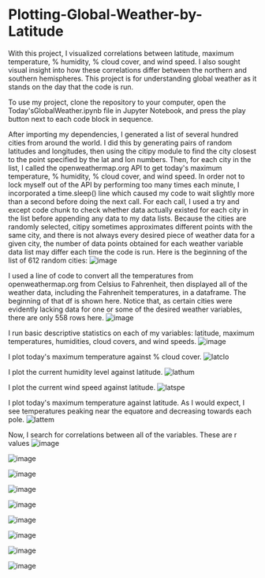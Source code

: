# Plotting-Global-Weather-by-Latitude
With this project, I visualized correlations between latitude, maximum temperature, % humidity, % cloud cover, and wind speed. I also sought visual insight into how these correlations differ between the northern and southern hemispheres. This project is for understanding global weather as it stands on the day that the code is run.

To use my project, clone the repository to your computer, open the Today'sGlobalWeather.ipynb file in Jupyter Notebook, and press the play button next to each code block in sequence.

After importing my dependencies, I generated a list of several hundred cities from around the world. I did this by generating pairs of random latitudes and longitudes, then using the citipy module to find the city closest to the point specified by the lat and lon numbers. Then, for each city in the list, I called the openweathermap.org API to get today's maximum temperature, % humidity, % cloud cover, and wind speed. In order not to lock myself out of the API by performing too many times each minute, I incorporated a time.sleep() line which caused my code to wait slightly more than a second before doing the next call. For each call, I used a try and except code chunk to check whether data actually existed for each city in the list before appending any data to my data lists. Because the cities are randomly selected, citipy sometimes approximates different points with the same city, and there is not always every desired piece of weather data for a given city, the number of data points obtained for each weather variable data list may differ each time the code is run. Here is the beginning of the list of 612 random cities:
![image](https://user-images.githubusercontent.com/73863977/128100551-6969c275-b4bf-4d82-8388-976878e30e4c.png)

I used a line of code to convert all the temperatures from openweathermap.org from Celsius to Fahrenheit, then displayed all of the weather data, including the Fahrenheit temperatures, in a dataframe. The beginning of that df is shown here. Notice that, as certain cities were evidently lacking data for one or some of the desired weather variables, there are only 558 rows here.
![image](https://user-images.githubusercontent.com/73863977/128100632-6d7784a9-2179-4663-bcc2-05f8eee684db.png)

I run basic descriptive statistics on each of my variables: latitude, maximum temperatures, humidities, cloud covers, and wind speeds.
![image](https://user-images.githubusercontent.com/73863977/128100671-acd32cc4-bce5-42c5-bdca-183eedb97126.png)

I plot today's maximum temperature against % cloud cover. 
![latclo](https://user-images.githubusercontent.com/73863977/127946780-e5df5893-9961-4730-b985-84e73c91b05b.png)

I plot the current humidity level against latitude.
![lathum](https://user-images.githubusercontent.com/73863977/127946782-049131e8-02f4-419f-842e-52621378ce78.png)

I plot the current wind speed against latitude.
![latspe](https://user-images.githubusercontent.com/73863977/127946783-42c75812-bdb5-49ba-9ff5-e87f58e912ea.png)

I plot today's maximum temperature against latitude. As I would expect, I see temperatures peaking near the equatore and decreasing towards each pole.
![lattem](https://user-images.githubusercontent.com/73863977/127946785-f15cf629-36da-435f-a4f4-1d9421e4c1ae.png)

Now, I search for correlations between all of the variables. These are r values
![image](https://user-images.githubusercontent.com/73863977/128100706-aad81ea2-4ef0-425d-a2c4-2851e5d34a11.png)


![image](https://user-images.githubusercontent.com/73863977/128100725-a86b7b2e-45fc-4160-bafa-bdb0605962ba.png)


![image](https://user-images.githubusercontent.com/73863977/128100744-2cd0f824-c8dc-43ed-8e72-f89a08c3b55b.png)


![image](https://user-images.githubusercontent.com/73863977/128100780-cc2bc7b4-188e-494b-b8d0-da4b53d3f69e.png)


![image](https://user-images.githubusercontent.com/73863977/128100801-2218fe65-7beb-46f8-ac77-2c2b770a1eb6.png)


![image](https://user-images.githubusercontent.com/73863977/128100823-3fb8cb5f-dac3-4650-99dc-7dd85d785e0d.png)


![image](https://user-images.githubusercontent.com/73863977/128100844-5dc39de0-cd24-456a-a56f-fa110b98b3fc.png)


![image](https://user-images.githubusercontent.com/73863977/128100873-74886500-9c8d-4b5c-aff3-8d2e0e71c033.png)


![image](https://user-images.githubusercontent.com/73863977/128100891-75fc3f36-cc78-4955-9168-2e190f3a5b25.png)
